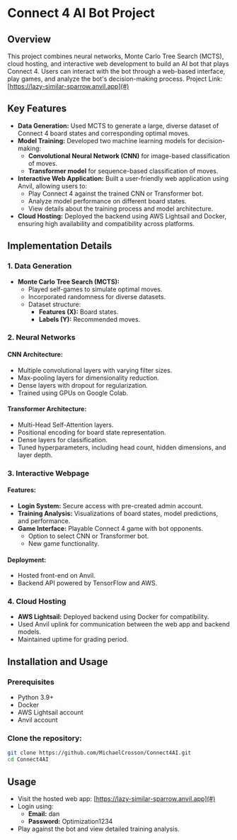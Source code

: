 # Connect 4 AI Bot Project

## Overview
This project combines neural networks, Monte Carlo Tree Search (MCTS), cloud hosting, and interactive web development to build an AI bot that plays Connect 4. Users can interact with the bot through a web-based interface, play games, and analyze the bot's decision-making process. Project Link: [https://lazy-similar-sparrow.anvil.app](#)

## Key Features
- **Data Generation:** Used MCTS to generate a large, diverse dataset of Connect 4 board states and corresponding optimal moves.
- **Model Training:** Developed two machine learning models for decision-making:
  - **Convolutional Neural Network (CNN)** for image-based classification of moves.
  - **Transformer model** for sequence-based classification of moves.
- **Interactive Web Application:** Built a user-friendly web application using Anvil, allowing users to:
  - Play Connect 4 against the trained CNN or Transformer bot.
  - Analyze model performance on different board states.
  - View details about the training process and model architecture.
- **Cloud Hosting:** Deployed the backend using AWS Lightsail and Docker, ensuring high availability and compatibility across platforms.

## Implementation Details

### 1. Data Generation
- **Monte Carlo Tree Search (MCTS):**
  - Played self-games to simulate optimal moves.
  - Incorporated randomness for diverse datasets.
  - Dataset structure:
    - **Features (X):** Board states.
    - **Labels (Y):** Recommended moves.

### 2. Neural Networks
#### CNN Architecture:
- Multiple convolutional layers with varying filter sizes.
- Max-pooling layers for dimensionality reduction.
- Dense layers with dropout for regularization.
- Trained using GPUs on Google Colab.

#### Transformer Architecture:
- Multi-Head Self-Attention layers.
- Positional encoding for board state representation.
- Dense layers for classification.
- Tuned hyperparameters, including head count, hidden dimensions, and layer depth.

### 3. Interactive Webpage
#### Features:
- **Login System:** Secure access with pre-created admin account.
- **Training Analysis:** Visualizations of board states, model predictions, and performance.
- **Game Interface:** Playable Connect 4 game with bot opponents.
  - Option to select CNN or Transformer bot.
  - New game functionality.

#### Deployment:
- Hosted front-end on Anvil.
- Backend API powered by TensorFlow and AWS.

### 4. Cloud Hosting
- **AWS Lightsail:** Deployed backend using Docker for compatibility.
- Used Anvil uplink for communication between the web app and backend models.
- Maintained uptime for grading period.

## Installation and Usage

### Prerequisites
- Python 3.9+
- Docker
- AWS Lightsail account
- Anvil account

### Clone the repository:
   ```bash
   git clone https://github.com/MichaelCrosson/Connect4AI.git
   cd Connect4AI
   ```

## Usage
- Visit the hosted web app: [https://lazy-similar-sparrow.anvil.app](#)
- Login using:
  - **Email:** dan
  - **Password:** Optimization1234
- Play against the bot and view detailed training analysis.


